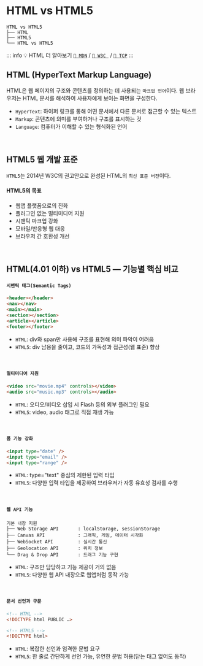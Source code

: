 # HTML vs HTML5 <Badge type="info" text="250703" />

```less {1}
HTML vs HTML5
├── HTML
├── HTML5
└── HTML vs HTML5
```

::: info 💡 HTML 더 알아보기
[`📎 MDN`](https://developer.mozilla.org/ko/docs/Web/HTML) /
[`📎 W3C `](https://www.w3schools.com/html/default.asp) /
[`📎 TCP`](https://www.tcpschool.com/html/intro)
:::
<br>

## HTML (HyperText Markup Language)

HTML은 웹 페이지의 구조와 콘텐츠를 정의하는 데 사용되는 `마크업 언어`이다. 웹 브라우저는 HTML 문서를 해석하여 사용자에게 보이는 화면을 구성한다.

- `HyperText`: 하이퍼 링크를 통해 어떤 문서에서 다른 문서로 접근할 수 있는 텍스트
- `Markup`: 콘텐츠에 의미를 부여하거나 구조를 표시하는 것
- `Language`: 컴퓨터가 이해할 수 있는 형식화된 언어

<br>

## HTML5 웹 개발 표준

`HTML5`는 2014년 W3C의 권고안으로 완성된 HTML의 `최신 표준 버전`이다.

#### HTML5의 목표

- 웹앱 플랫폼으로의 진화
- 플러그인 없는 멀티미디어 지원
- 시맨틱 마크업 강화
- 모바일/반응형 웹 대응
- 브라우저 간 호환성 개선

<br>

## HTML(4.01 이하) vs HTML5 — 기능별 핵심 비교

#### `시맨틱 태그(Semantic Tags)`

```html
<header></header>
<nav></nav>
<main></main>
<section></section>
<article></article>
<footer></footer>
```

- `HTML`: div와 span만 사용해 구조를 표현해 의미 파악이 어려움
- `HTML5`: div 남용을 줄이고, 코드의 가독성과 접근성(웹 표준) 향상

<br>

#### `멀티미디어 지원`

```html
<video src="movie.mp4" controls></video>
<audio src="music.mp3" controls></audio>
```

- `HTML`: 오디오/비디오 삽입 시 Flash 등의 외부 플러그인 필요
- `HTML5`: video, audio 태그로 직접 재생 가능

<br>

#### `폼 기능 강화`

```html
<input type="date" />
<input type="email" />
<input type="range" />
```

- `HTML`: type="text" 중심의 제한된 입력 타입
- `HTML5`: 다양한 입력 타입을 제공하여 브라우저가 자동 유효성 검사를 수행

<br>

#### `웹 API 기능`

```less {1}
기본 내장 지원
├── Web Storage API       : localStorage, sessionStorage
├── Canvas API            : 그래픽, 게임, 데이터 시각화
├── WebSocket API         : 실시간 통신
├── Geolocation API       : 위치 정보
└── Drag & Drop API       : 드래그 기능 구현

```

- `HTML`: 구조만 담당하고 기능 제공이 거의 없음
- `HTML5`: 다양한 웹 API 내장으로 웹앱처럼 동작 가능

<br>

#### `문서 선언과 구문`

```html
<!-- HTML -->
<!DOCTYPE html PUBLIC …>

<!-- HTML5 -->
<!DOCTYPE html>
```

- `HTML`: 복잡한 선언과 엄격한 문법 요구
- `HTML5`: 한 줄로 간단하게 선언 가능, 유연한 문법 허용(닫는 태그 없어도 동작)

<Comment/>

